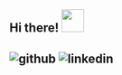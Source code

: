 ## Hi there! <img src="https://user-images.githubusercontent.com/56771959/120940889-ef5bf380-c6f5-11eb-9f8f-78871b0145a1.gif"  width="40" height="40" />


<!--
**lmbernardo7520112/lmbernardo7520112** is a ✨ _special_ ✨ repository because its `README.md` (this file) appears on your GitHub profile.

Here are some ideas to get you started:

- 🔭 I’m currently working on ...
- 🌱 I’m currently learning ...
- 👯 I’m looking to collaborate on ...
- 🤔 I’m looking for help with ...
- 💬 Ask me about ...
- 📫 How to reach me: ...
- 😄 Pronouns: ...
- ⚡ Fun fact: ...
-->
![github](https://img.shields.io/badge/GitHub-000000?style=for-the-badge&logo=GitHub&logoColor=white)
![linkedin](https://img.shields.io/badge/LinkedIn-000000?style=for-the-badge&logo=LinkedIn&logoColor=white)
---

